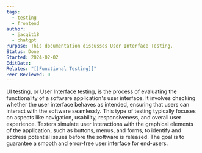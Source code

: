 ```yaml
---
tags:
  - testing
  - frontend
author:
  - jacgit18
  - chatgpt
Purpose: This documentation discusses User Interface Testing.
Status: Done
Started: 2024-02-02
EditDate: 
Relates: "[[Functional Testing]]"
Peer Reviewed: 0
---
```

UI testing, or User Interface testing, is the process of evaluating the functionality of a software application's user interface. It involves checking whether the user interface behaves as intended, ensuring that users can interact with the software seamlessly. This type of testing typically focuses on aspects like navigation, usability, responsiveness, and overall user experience. Testers simulate user interactions with the graphical elements of the application, such as buttons, menus, and forms, to identify and address potential issues before the software is released. The goal is to guarantee a smooth and error-free user interface for end-users.